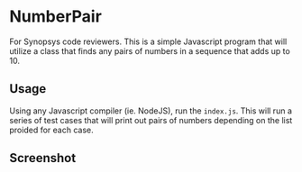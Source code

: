 # NumberPair
For Synopsys code reviewers. This is a simple Javascript program that will utilize
a class that finds any pairs of numbers in a sequence that adds up to 10.

## Usage
Using any Javascript compiler (ie. NodeJS), run the `index.js`. This will run a
series of test cases that will print out pairs of numbers depending on the list
proided for each case.

## Screenshot
